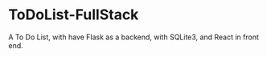 # ToDoList-FullStack
A To Do List, with have Flask as a backend, with SQLite3, and React in front end.
